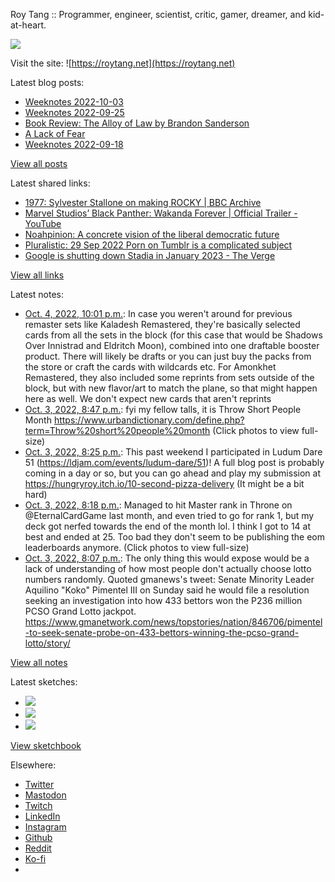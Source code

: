 Roy Tang :: Programmer, engineer, scientist, critic, gamer, dreamer, and kid-at-heart.

![](https://roytang.net/static/img/profile.jpg)

Visit the site: ![https://roytang.net](https://roytang.net)

Latest blog posts:

- [Weeknotes 2022-10-03](https://roytang.net/2022/10/weeknotes-10-03/)
- [Weeknotes 2022-09-25](https://roytang.net/2022/09/weeknotes-09-25/)
- [Book Review: The Alloy of Law by Brandon Sanderson](https://roytang.net/2022/09/alloy-of-law/)
- [A Lack of Fear](https://roytang.net/2022/09/lack-of-fear/)
- [Weeknotes 2022-09-18](https://roytang.net/2022/09/weeknotes-09-18/)

[View all posts](https://roytang.net/blog)

Latest shared links:

- [1977: Sylvester Stallone on making ROCKY | BBC Archive](https://roytang.net/2022/10/f18c1e60d3a7463a56f2515780514f57/)
- [Marvel Studios’ Black Panther: Wakanda Forever | Official Trailer - YouTube](https://roytang.net/2022/10/c00c0e0ee8a446d68484205d39f98b5b/)
- [Noahpinion: A concrete vision of the liberal democratic future](https://roytang.net/2022/10/49598f3230e7f130c1860fa83cd4b049/)
- [Pluralistic: 29 Sep 2022 Porn on Tumblr is a complicated subject](https://roytang.net/2022/10/3145ad0bc069c3297c1820651b9fa3e8/)
- [Google is shutting down Stadia in January 2023 - The Verge](https://roytang.net/2022/10/b22c9435acd44533d9ba97ca54e3d9f7/)

[View all links](https://roytang.net/links)

Latest notes:

- [Oct. 4, 2022, 10:01 p.m.](https://roytang.net/2022/10/ir0mbpp/): In case you weren&#x27;t around for previous remaster sets like Kaladesh Remastered, they&#x27;re basically selected cards from all the sets in the block (for this case that would be Shadows Over Innistrad and Eldritch Moon), combined into one draftable booster product. There will likely be drafts or you can just buy the packs from the store or craft the cards with wildcards etc. For Amonkhet Remastered, they also included some reprints from sets outside of the block, but with new flavor/art to match the plane, so that might happen here as well. We don&#x27;t expect new cards that aren&#x27;t reprints
- [Oct. 3, 2022, 8:47 p.m.](https://roytang.net/2022/10/1576916824968814593/): fyi my fellow talls, it is Throw Short People Month https://www.urbandictionary.com/define.php?term=Throw%20short%20people%20month (Click photos to view full-size)
- [Oct. 3, 2022, 8:25 p.m.](https://roytang.net/2022/10/1576911381135519745/): This past weekend I participated in Ludum Dare 51 (https://ldjam.com/events/ludum-dare/51)! A full blog post is probably coming in a day or so, but you can go ahead and play my submission at https://hungryroy.itch.io/10-second-pizza-delivery (It might be a bit hard)
- [Oct. 3, 2022, 8:18 p.m.](https://roytang.net/2022/10/1576909576313528320/): Managed to hit Master rank in Throne on @EternalCardGame last month, and even tried to go for rank 1, but my deck got nerfed towards the end of the month lol. I think I got to 14 at best and ended at 25. Too bad they don&#x27;t seem to be publishing the eom leaderboards anymore. (Click photos to view full-size)
- [Oct. 3, 2022, 8:07 p.m.](https://roytang.net/2022/10/1576906681661161474/): The only thing this would expose would be a lack of understanding of how most people don&#x27;t actually choose lotto numbers randomly. Quoted gmanews&#x27;s tweet: Senate Minority Leader Aquilino &quot;Koko&quot; Pimentel III on Sunday said he would file a resolution seeking an investigation into how 433 bettors won the P236 million PCSO Grand Lotto jackpot. https://www.gmanetwork.com/news/topstories/nation/846706/pimentel-to-seek-senate-probe-on-433-bettors-winning-the-pcso-grand-lotto/story/

[View all notes](https://roytang.net/notes)

Latest sketches:


- ![](https://roytang.net/media/cache/8b/b5/8bb546ee9b7c39665a6fa8d84b40f6c7.jpg)
- ![](https://roytang.net/media/cache/12/60/1260736fe21c5cfd96c1c0b6f467475e.jpg)
- ![](https://roytang.net/media/cache/71/25/7125fc96d9db296bc5f16306d33cc459.jpg)

[View sketchbook](https://roytang.net/albums/sketchbook)


Elsewhere:

- [Twitter](https://twitter.com/roytang)
- [Mastodon](https://mastodon.technology/@roytang)
- [Twitch](https://twitch.tv/twitchyroy)
- [LinkedIn](https://www.linkedin.com/in/roytang)
- [Instagram](https://instagram.com/roytang0400)
- [Github](https://github.com/roytang)
- [Reddit](https://reddit.com/u/hungryroy)
- [Ko-fi](https://ko-fi.com/roytang)
- [](mailto:hello@roytang.net)